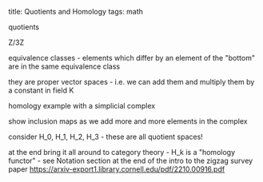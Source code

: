 title: Quotients and Homology
tags: math

quotients

Z/3Z

equivalence classes - elements which differ by an element of the "bottom" are in the same equivalence class

they are proper vector spaces - i.e. we can add them and multiply them by a constant in field K

homology example with a simplicial complex

show inclusion maps as we add more and more elements in the complex

consider H_0, H_1, H_2, H_3 - these are all quotient spaces!

at the end bring it all around to category theory - H_k is a "homology functor" - see Notation section at the end of the intro to the zigzag survey paper https://arxiv-export1.library.cornell.edu/pdf/2210.00916.pdf

